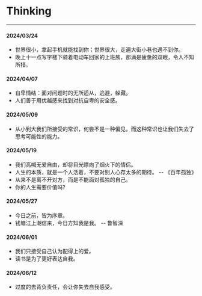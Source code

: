 # Thinking

--- 

#### 2024/03/24
- 世界很小，拿起手机就能找到你；世界很大，走遍大街小巷也遇不到你。
- 晚上十一点写字楼下骑着电动车回家的上班族，那满是疲惫的双眼，令人不知所措。

#### 2024/04/07
- 自卑情结：面对问题时的无所适从，逃避，躲藏。
- 人们善于用优越感来找到对抗自卑的安全感。

#### 2024/05/09
- 从小到大我们所接受的常识，何尝不是一种偏见。而这种常识也让我们失去了思考可能性的能力。

#### 2024/05/19
- 我们高喊无爱自由，却将目光瞟向了烟火下的情侣。
- 人生的本质，就是一个人活着，不要对别人心存太多的期待。  -- 《百年孤独》
- 从来不是离不开对方，而是不能面对孤独的自己。
- 你的人生需要价值吗?

#### 2024/05/27
- 今日之前，皆为序章。
- 钱塘江上潮信来，今日方知我是我。 -- 鲁智深

#### 2024/06/01
- 我们只接受自己认为配得上的爱。
- 读书是为了更好表达自我。

#### 2024/06/12
- 过度的去背负责任，会让你失去自我感受。